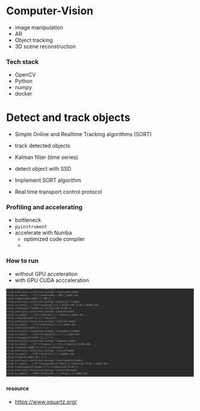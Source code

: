# Computer-Vision
- image manipulation 
- AR 
- Object tracking
- 3D scene reconstruction  


### Tech stack 
- OpenCV 
- Python 
- numpy 
- docker


# Detect and track objects 
- Simple Online and Realtime Tracking algorithms (SORT)
- track detected objects 
- Kalman filter (time series)

- detect object with SSD
- Implement SORT algorithm
- Real time transport control protocol 





### Profiling and accelerating 
- bottleneck 
- `pyinstrument` 
- accelerate with Numba 
    - optimized code compiler 
    - 




### How to run 
- without GPU acceleration 
- with GPU CUDA accceleration 



![Alt Text](demos/gpu.gif)



#### resource 
- https://www.xquartz.org/
